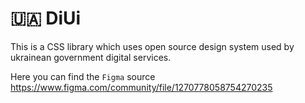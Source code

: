 # 🇺🇦 DiUi

This is a CSS library which uses open source design system used by ukrainean government digital services.

Here you can find the `Figma` source <https://www.figma.com/community/file/1270778058754270235>



